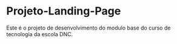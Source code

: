 # Projeto-Landing-Page
Este é o projeto de desenvolvimento do modulo base do curso de tecnologia da escola DNC.
